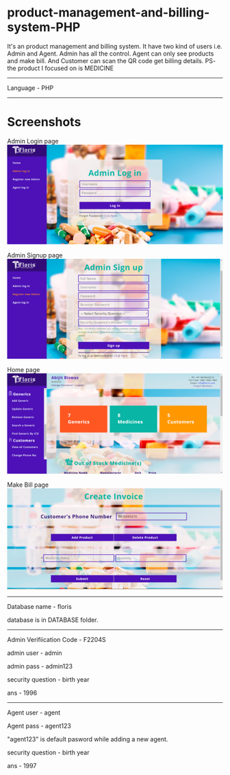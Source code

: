 # product-management-and-billing-system-PHP
It's an product management and billing system. It have two kind of users i.e. Admin and Agent. Admin has all the control. Agent can only see products and make bill. And Customer can scan the QR code get billing details. PS- the product I focused on is MEDICINE

-----------------------
Language - PHP

-----------------------

# Screenshots

Admin Login page
![alt AdminLogin](Screenshots/admin-login.png)

Admin Signup page
![alt AdminSignup](Screenshots/admin-signup.png)

Home page
![alt Home](Screenshots/home.png)

Make Bill page
![alt BillPage](Screenshots/bill.png)

---------------------------------
Database name - floris

database is in DATABASE folder.

-----------------------
Admin Verifiication Code - F2204S

admin user - admin

admin pass - admin123

security question - birth year

ans - 1996

---------------------------
Agent user - agent

Agent pass - agent123

"agent123" is default pasword while adding a new agent.

security question - birth year

ans - 1997

